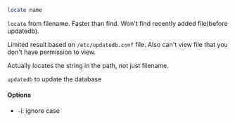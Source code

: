 ```bash
locate name
```

`locate` from filename. Faster than find. Won't find recently added file(before updatedb).

Limited result based on `/etc/updatedb.conf` file. Also can't view file that you don't have permission to view.

Actually locates the string in the path, not just filename.

`updatedb` to update the database

#### Options
- -i: ignore case